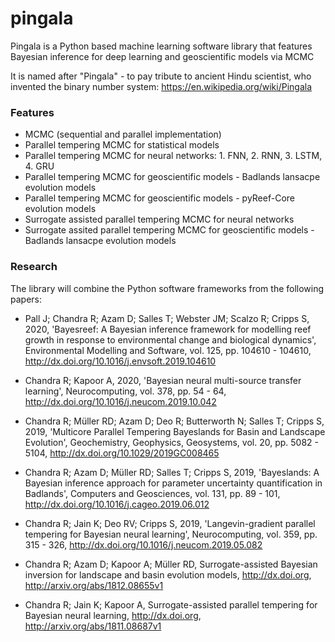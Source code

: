 # pingala 

Pingala is a Python based machine learning software library that features Bayesian inference for deep learning and geoscientific models via MCMC

It is named after "Pingala" - to pay tribute to ancient Hindu scientist, who invented the binary number system: https://en.wikipedia.org/wiki/Pingala

### Features
* MCMC (sequential and parallel implementation)
* Parallel tempering MCMC for statistical models
* Parallel tempering MCMC for  neural networks: 1. FNN, 2. RNN, 3. LSTM, 4. GRU
* Parallel tempering MCMC for geoscientific models - Badlands lansacpe evolution models
* Parallel tempering MCMC for geoscientific models - pyReef-Core evolution models
* Surrogate assisted parallel tempering MCMC for  neural networks
* Surrogate assited parallel tempering MCMC for geoscientific models - Badlands lansacpe evolution models

### Research 
The library will combine the Python software frameworks from the following papers:
* Pall J; Chandra R; Azam D; Salles T; Webster JM; Scalzo R; Cripps S, 2020, 'Bayesreef: A Bayesian inference framework for modelling reef growth in response to environmental change and biological dynamics', Environmental Modelling and Software, vol. 125, pp. 104610 - 104610, http://dx.doi.org/10.1016/j.envsoft.2019.104610

* Chandra R; Kapoor A, 2020, 'Bayesian neural multi-source transfer learning', Neurocomputing, vol. 378, pp. 54 - 64, http://dx.doi.org/10.1016/j.neucom.2019.10.042

* Chandra R; Müller RD; Azam D; Deo R; Butterworth N; Salles T; Cripps S, 2019, 'Multicore Parallel Tempering Bayeslands for Basin and Landscape Evolution', Geochemistry, Geophysics, Geosystems, vol. 20, pp. 5082 - 5104, http://dx.doi.org/10.1029/2019GC008465

* Chandra R; Azam D; Müller RD; Salles T; Cripps S, 2019, 'Bayeslands: A Bayesian inference approach for parameter uncertainty quantification in Badlands', Computers and Geosciences, vol. 131, pp. 89 - 101, http://dx.doi.org/10.1016/j.cageo.2019.06.012

* Chandra R; Jain K; Deo RV; Cripps S, 2019, 'Langevin-gradient parallel tempering for Bayesian neural learning', Neurocomputing, vol. 359, pp. 315 - 326, http://dx.doi.org/10.1016/j.neucom.2019.05.082


* Chandra R; Azam D; Kapoor A; Müller RD, Surrogate-assisted Bayesian inversion for landscape and basin evolution models, http://dx.doi.org, http://arxiv.org/abs/1812.08655v1

* Chandra R; Jain K; Kapoor A, Surrogate-assisted parallel tempering for Bayesian neural learning, http://dx.doi.org, http://arxiv.org/abs/1811.08687v1



